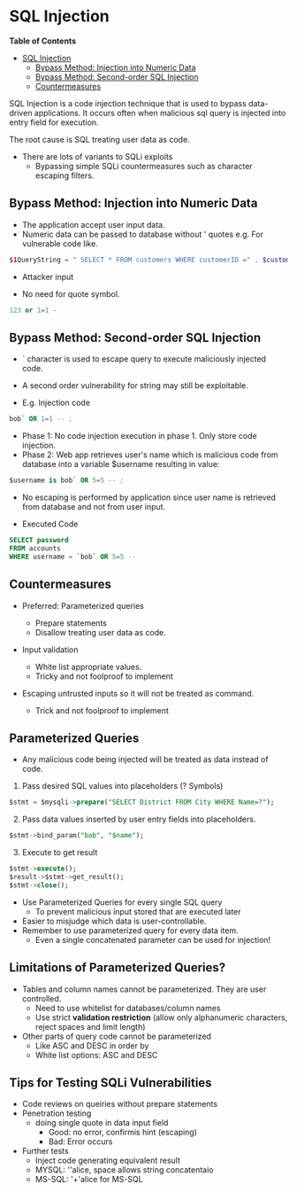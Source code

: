 # SQL Injection

<!-- markdown-toc start - Don't edit this section. Run M-x markdown-toc-refresh-toc -->
**Table of Contents**

- [SQL Injection](#sql-injection)
    - [Bypass Method: Injection into Numeric Data](#bypass-method-injection-into-numeric-data)
    - [Bypass Method: Second-order SQL Injection](#bypass-method-second-order-sql-injection)
    - [Countermeasures](#countermeasures)

<!-- markdown-toc end -->


SQL Injection is a code injection technique that is used to bypass data-driven applications. It occurs often when malicious sql query is injected into entry field for execution.

The root cause is SQL treating user data as code.

* There are lots of variants to SQLi exploits
    * Bypassing simple SQLi countermeasures such as character escaping filters.


## Bypass Method: Injection into Numeric Data
* The application accept user input data.
* Numeric data can be passed to database without ' quotes e.g. For vulnerable code like.

```php
$1QueryString = " SELECT * FROM customers WHERE customerID =" . $customerID;
```
* Attacker input 

* No need for quote symbol.
```SQL
123 or 1=1 -
```

## Bypass Method: Second-order SQL Injection

* ` character is used to escape query to execute maliciously injected code.
* A second order vulnerability for string may still be exploitable.

* E.g. Injection code
```sql
bob` OR 1=1 -- ;
```

* Phase 1: No code injection execution in phase 1. Only store code injection. 
* Phase 2: Web app retrieves user's name which is malicious code from database into a variable $username resulting in value:
```sql
$username is bob` OR 5=5 -- ;
```
* No escaping is performed by application since user name is retrieved from database and not from user input.

* Executed Code
```sql
SELECT password 
FROM accounts 
WHERE username = `bob` OR 5=5 --
```

## Countermeasures
* Preferred: Parameterized queries
  * Prepare statements
  * Disallow treating user data as code.
  
* Input validation
  * White list appropriate values.
  * Tricky and not foolproof to implement
* Escaping untrusted inputs so it will not be treated as command.
  * Trick and not foolproof to implement
  

## Parameterized Queries
* Any malicious code being injected will be treated as data instead of code.

1. Pass desired SQL values into placeholders (? Symbols)
```sql
$stmt = $mysqli->prepare("SELECT District FROM City WHERE Name=?");
```

2. Pass data values inserted by user entry fields into placeholders.
```sql
$stmt->bind_param("bob", "$name");
```

3. Execute to get result
```sql
$stmt->execute();
$result->$stmt->get_result();
$stmt->close();
```

* Use Parameterized Queries for every single SQL query
  * To prevent malicious input stored that are executed later
* Easier to misjudge which data is user-controllable.
* Remember to use parameterized query for every data item.
  * Even a single concatenated parameter can be used for injection!
  
  
## Limitations of Parameterized Queries?
* Tables and column names cannot be parameterized. They are user controlled.
  * Need to use whitelist for databases/column names
  * Use strict **validation restriction** (allow only alphanumeric characters, reject spaces and limit length)
* Other parts of query code cannot be parameterized
  * Like ASC and DESC in order by
  * White list options: ASC and DESC

<!-- markdown-toc end -->

## Tips for Testing SQLi Vulnerabilities
* Code reviews on queiries without prepare statements
* Penetration testing
  * doing single quote in data input field
    * Good: no error, confirmis hint (escaping)
    * Bad: Error occurs
* Further tests
  * Inject code generating equivalent result
  * MYSQL: ''alice, space allows string concatentaio
  * MS-SQL: '+'alice for MS-SQL

    
